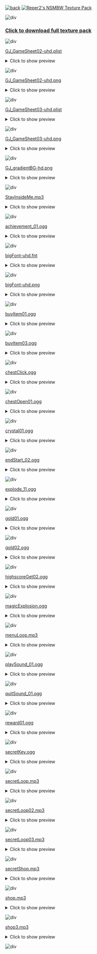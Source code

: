 [![back](https://reper2.github.io/Downloadable-Files/assets/GJ_arrow_01_001.png)](https://reper2.github.io/Downloadable-Files) [![Reper2's NSMBW Texture Pack](https://gdcolon.com/tools/gdfont/img/Reper2's%20NSMBW%20Texture%20Pack?font=gold)](https://raw.githubusercontent.com/Reper2/Downloadable-Files/master/nsmbw-texture-pack.md)

![div](https://reper2.github.io/Downloadable-Files/assets/gradientDiv02.png)

### [Click to download full texture pack](https://www.mediafire.com/file/t40ep9ssx2xnodo/Reper2%2527s_NSMBW_Texture_Pack.zip/file)

![div](https://reper2.github.io/Downloadable-Files/assets/gradientDiv02.png)

[GJ_GameSheet02-uhd.plist](https://www.mediafire.com/file/9wkvb8zziv2u5v0/GJ_GameSheet02-uhd.plist/file)
<details>
  <summary>Click to show preview</summary>
  
  <a href="https://raw.githubusercontent.com/Reper2/Downloadable-Files/master/nsmbw-texture-pack/GJ_GameSheet02-uhd.plist">View raw</a>
  </details>

![div](https://reper2.github.io/Downloadable-Files/assets/gradientDiv02.png)

[GJ_GameSheet02-uhd.png](https://www.mediafire.com/view/9a726mk22mf6vhd/GJ_GameSheet02-uhd.png/file)
<details>
  <summary>Click to show preview</summary>
  
  <image id="image" controls="" preload="auto" src="https://reper2.github.io/Downloadable-Files/nsmbw-texture-pack/GJ_GameSheet02-uhd.png"></image>
  </details>

![div](https://reper2.github.io/Downloadable-Files/assets/gradientDiv02.png)

[GJ_GameSheet03-uhd.plist](https://www.mediafire.com/file/jzccchfgbc0x86i/GJ_GameSheet03-uhd.plist/file)
<details>
  <summary>Click to show preview</summary>

<a href="https://raw.githubusercontent.com/Reper2/Downloadable-Files/master/nsmbw-texture-pack/GJ_GameSheet03-uhd.plist">View raw</a>
  </details>

![div](https://reper2.github.io/Downloadable-Files/assets/gradientDiv02.png)

[GJ_GameSheet03-uhd.png](https://www.mediafire.com/view/wfyv66njvqj0orz/GJ_GameSheet03-uhd.png/file)
<details>
  <summary>Click to show preview</summary>
  
  <image id="image" controls="" preload="auto" src="https://reper2.github.io/Downloadable-Files/nsmbw-texture-pack/GJ_GameSheet03-uhd.png"></image>
  </details>

![div](https://reper2.github.io/Downloadable-Files/assets/gradientDiv02.png)

[GJ_gradientBG-hd.png](https://www.mediafire.com/view/5y7z2xw6tyxter3/GJ_gradientBG-hd.png/file)
<details>
  <summary>Click to show preview</summary>
  
  <image id="image" controls="" preload="auto" src="https://reper2.github.io/Downloadable-Files/nsmbw-texture-pack/GJ_gradientBG-hd.png"></image>
  </details>

![div](https://reper2.github.io/Downloadable-Files/assets/gradientDiv02.png)

[StayInsideMe.mp3](https://www.mediafire.com/file/0itnzvwdnw3eyjh/StayInsideMe.mp3/file)
<details>
  <summary>Click to show preview</summary>
  
  <audio id="audio" controls="" preload="auto" src="https://reper2.github.io/Downloadable-Files/nsmbw-texture-pack/StayInsideMe.mp3"></audio>
  </details>

![div](https://reper2.github.io/Downloadable-Files/assets/gradientDiv02.png)

[achievement_01.ogg](https://www.mediafire.com/file/wznx833w9wq4sc1/achievement_01.ogg/file)
<details>
  <summary>Click to show preview</summary>
  
  <audio id="audio" controls="" preload="auto" src="https://reper2.github.io/Downloadable-Files/nsmbw-texture-pack/achievement_01.ogg"></audio>
  </details>

![div](https://reper2.github.io/Downloadable-Files/assets/gradientDiv02.png)

[bigFont-uhd.fnt](https://www.mediafire.com/file/gwkgtnoke4slvvh/bigFont-uhd.fnt/file)
<details>
  <summary>Click to show preview</summary>

<a href="https://raw.githubusercontent.com/Reper2/Downloadable-Files/master/nsmbw-texture-pack/bigFont-uhd.fnt">View raw</a>
  </details>

![div](https://reper2.github.io/Downloadable-Files/assets/gradientDiv02.png)

[bigFont-uhd.png](https://www.mediafire.com/view/oxzim6qsnltfjvd/bigFont-uhd.png/file)
<details>
 <summary>Click to show preview</summary>
  
  <image id="image" controls="" preload="auto" src="https://reper2.github.io/Downloadable-Files/nsmbw-texture-pack/bigFont-uhd.png"></image>
  </details>

![div](https://reper2.github.io/Downloadable-Files/assets/gradientDiv02.png)

[buyItem01.ogg](https://www.mediafire.com/file/4t1wt6k206fha83/buyItem01.ogg/file)
<details>
  <summary>Click to show preview</summary>
  
  <audio id="audio" controls="" preload="auto" src="https://reper2.github.io/Downloadable-Files/nsmbw-texture-pack/buyItem01.ogg"></audio>
  </details>

![div](https://reper2.github.io/Downloadable-Files/assets/gradientDiv02.png)

[buyItem03.ogg](https://www.mediafire.com/file/6vb6ety7gnny2wt/buyItem03.ogg/file)
<details>
  <summary>Click to show preview</summary>
  
  <audio id="audio" controls="" preload="auto" src="https://reper2.github.io/Downloadable-Files/nsmbw-texture-pack/buyItem03.ogg"></audio>
  </details>
  
![div](https://reper2.github.io/Downloadable-Files/assets/gradientDiv02.png)

[chestClick.ogg](https://www.mediafire.com/file/ebhf6g10e6rjfdp/chestClick.ogg/file)
<details>
  <summary>Click to show preview</summary>
  
  <audio id="audio" controls="" preload="auto" src="https://reper2.github.io/Downloadable-Files/nsmbw-texture-pack/chestClick.ogg"></audio>
  </details>

![div](https://reper2.github.io/Downloadable-Files/assets/gradientDiv02.png)

[chestOpen01.ogg](https://www.mediafire.com/file/5hbgcptvq043o2u/chestOpen01.ogg/file)
<details>
  <summary>Click to show preview</summary>
  
  <audio id="audio" controls="" preload="auto" src="https://reper2.github.io/Downloadable-Files/nsmbw-texture-pack/chestOpen01.ogg"></audio>
  </details>

![div](https://reper2.github.io/Downloadable-Files/assets/gradientDiv02.png)

[crystal01.ogg](https://www.mediafire.com/file/d850rxbyb5wcfcv/crystal01.ogg/file)
<details>
  <summary>Click to show preview</summary>
  
  <audio id="audio" controls="" preload="auto" src="https://reper2.github.io/Downloadable-Files/nsmbw-texture-pack/crystal01.ogg"></audio>
  </details>

![div](https://reper2.github.io/Downloadable-Files/assets/gradientDiv02.png)

[endStart_02.ogg](https://www.mediafire.com/file/gg7gy0my3f1bzmy/endStart_02.ogg/file)
<details>
  <summary>Click to show preview</summary>
  
  <audio id="audio" controls="" preload="auto" src="https://reper2.github.io/Downloadable-Files/nsmbw-texture-pack/endStart_02.ogg"></audio>
  </details>

![div](https://reper2.github.io/Downloadable-Files/assets/gradientDiv02.png)

[explode_11.ogg](https://www.mediafire.com/file/ifkstqj1hfxxupx/explode_11.ogg/file)
<details>
  <summary>Click to show preview</summary>
  
  <audio id="audio" controls="" preload="auto" src="https://reper2.github.io/Downloadable-Files/nsmbw-texture-pack/explode_11.ogg"></audio>
  </details>

![div](https://reper2.github.io/Downloadable-Files/assets/gradientDiv02.png)

[gold01.ogg](https://www.mediafire.com/file/0n5bgqw3stljlm1/gold01.ogg/file)
<details>
  <summary>Click to show preview</summary>
  
  <audio id="audio" controls="" preload="auto" src="https://reper2.github.io/Downloadable-Files/nsmbw-texture-pack/gold01.ogg"></audio>
  </details>

![div](https://reper2.github.io/Downloadable-Files/assets/gradientDiv02.png)

[gold02.ogg](https://www.mediafire.com/file/n5gchca16t6uerk/gold02.ogg/file)
<details>
  <summary>Click to show preview</summary>
  
  <audio id="audio" controls="" preload="auto" src="https://reper2.github.io/Downloadable-Files/nsmbw-texture-pack/gold02.ogg"></audio>
  </details>

![div](https://reper2.github.io/Downloadable-Files/assets/gradientDiv02.png)

[highscoreGet02.ogg](https://www.mediafire.com/file/7lespualgad7djq/highscoreGet02.ogg/file)
<details>
  <summary>Click to show preview</summary>
  
  <audio id="audio" controls="" preload="auto" src="https://reper2.github.io/Downloadable-Files/nsmbw-texture-pack/highscoreGet02.ogg"></audio>
  </details>

![div](https://reper2.github.io/Downloadable-Files/assets/gradientDiv02.png)

[magicExplosion.ogg](https://www.mediafire.com/file/1b3v4m89gg8c549/magicExplosion.ogg/file)
<details>
  <summary>Click to show preview</summary>
  
  <audio id="audio" controls="" preload="auto" src="https://reper2.github.io/Downloadable-Files/nsmbw-texture-pack/magicExplosion.ogg"></audio>
  </details>

![div](https://reper2.github.io/Downloadable-Files/assets/gradientDiv02.png)

[menuLoop.mp3](https://www.mediafire.com/file/usfdpm7sgbezca7/menuLoop.mp3/file)
<details>
  <summary>Click to show preview</summary>
  
  <audio id="audio" controls="" preload="auto" src="https://reper2.github.io/Downloadable-Files/nsmbw-texture-pack/menuLoop.mp3"></audio>
  </details>

![div](https://reper2.github.io/Downloadable-Files/assets/gradientDiv02.png)

[playSound_01.ogg](https://www.mediafire.com/file/hyhk124okszae9l/playSound_01.ogg/file)
<details>
  <summary>Click to show preview</summary>
  
  <audio id="audio" controls="" preload="auto" src="https://reper2.github.io/Downloadable-Files/nsmbw-texture-pack/playSound_01.ogg"></audio>
  </details>

![div](https://reper2.github.io/Downloadable-Files/assets/gradientDiv02.png)

[quitSound_01.ogg](https://www.mediafire.com/file/hgm8pduso6nxum7/quitSound_01.ogg/file)
<details>
  <summary>Click to show preview</summary>
  
  <audio id="audio" controls="" preload="auto" src="https://reper2.github.io/Downloadable-Files/nsmbw-texture-pack/quitSound_01.ogg"></audio>
  </details>

![div](https://reper2.github.io/Downloadable-Files/assets/gradientDiv02.png)

[reward01.ogg](https://www.mediafire.com/file/lancrcvnazmj8ir/reward01.ogg/file)
<details>
  <summary>Click to show preview</summary>
  
  <audio id="audio" controls="" preload="auto" src="https://reper2.github.io/Downloadable-Files/nsmbw-texture-pack/reward01.ogg"></audio>
  </details>

![div](https://reper2.github.io/Downloadable-Files/assets/gradientDiv02.png)

[secretKey.ogg](https://www.mediafire.com/file/j7hnomqy80ovpam/secretKey.ogg/file)
<details>
  <summary>Click to show preview</summary>
  
  <audio id="audio" controls="" preload="auto" src="https://reper2.github.io/Downloadable-Files/nsmbw-texture-pack/secretKey.ogg"></audio>
  </details>

![div](https://reper2.github.io/Downloadable-Files/assets/gradientDiv02.png)

[secretLoop.mp3](https://www.mediafire.com/file/t8cn0uv13qmapk2/secretLoop.mp3/file)
<details>
  <summary>Click to show preview</summary>
  
  <audio id="audio" controls="" preload="auto" src="https://reper2.github.io/Downloadable-Files/nsmbw-texture-pack/secretLoop.mp3"></audio>
  </details>

![div](https://reper2.github.io/Downloadable-Files/assets/gradientDiv02.png)

[secretLoop02.mp3](https://www.mediafire.com/file/9ndp2es71ul78jt/secretLoop02.mp3/file)
<details>
  <summary>Click to show preview</summary>
  
  <audio id="audio" controls="" preload="auto" src="https://reper2.github.io/Downloadable-Files/nsmbw-texture-pack/secretLoop02.mp3"></audio>
  </details>

![div](https://reper2.github.io/Downloadable-Files/assets/gradientDiv02.png)

[secretLoop03.mp3](https://www.mediafire.com/file/ukbl003djz6j3ns/secretLoop03.mp3/file)
<details>
  <summary>Click to show preview</summary>
  
  <audio id="audio" controls="" preload="auto" src="https://reper2.github.io/Downloadable-Files/nsmbw-texture-pack/secretLoop03.mp3"></audio>
  </details>

![div](https://reper2.github.io/Downloadable-Files/assets/gradientDiv02.png)

[secretShop.mp3](https://www.mediafire.com/file/kjn9yr0owm2tstf/secretShop.mp3/file)
<details>
  <summary>Click to show preview</summary>
  
  <audio id="audio" controls="" preload="auto" src="https://reper2.github.io/Downloadable-Files/nsmbw-texture-pack/secretShop.mp3"></audio>
  </details>

![div](https://reper2.github.io/Downloadable-Files/assets/gradientDiv02.png)

[shop.mp3](https://www.mediafire.com/file/8a0vxsaxnlepfgz/shop.mp3/file)
<details>
  <summary>Click to show preview</summary>
  
  <audio id="audio" controls="" preload="auto" src="https://reper2.github.io/Downloadable-Files/nsmbw-texture-pack/shop.mp3"></audio>
  </details>

![div](https://reper2.github.io/Downloadable-Files/assets/gradientDiv02.png)

[shop3.mp3](https://www.mediafire.com/file/zwenwpcbt5mz7dp/shop3.mp3/file)
<details>
  <summary>Click to show preview</summary>
  
  <audio id="audio" controls="" preload="auto" src="https://reper2.github.io/Downloadable-Files/nsmbw-texture-pack/shop3.mp3"></audio>
  </details>

![div](https://reper2.github.io/Downloadable-Files/assets/gradientDiv02.png)
